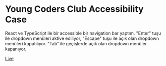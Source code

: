 # Young Coders Club Accessibility Case

React ve TypeScript ile bir accessible bir navigation bar yaptım. "Enter" tuşu ile dropdown menüleri aktive ediliyor, "Escape" tuşu ile açık olan dropdown menüleri kapatılıyor. "Tab" ile geçişlerde açık olan dropdown menüler kapanıyor.

[Live](https://ycc-a11y.vercel.app/)
